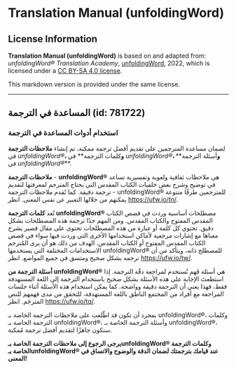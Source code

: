 # Translation Manual (unfoldingWord)

## License Information

**Translation Manual (unfoldingWord)** is based on and adapted from: _unfoldingWord® Translation Academy_, [unfoldingWord](https://unfoldingword.org/utw), 2022, which is licensed under a [CC BY-SA 4.0 license](https://creativecommons.org/licenses/by-sa/4.0/legalcode.en).

This markdown version is provided under the same license.



--------------------------------

## المساعدة في الترجمة (id: 781722)

### استخدام أدوات المساعدة في الترجمة

لضمان مساعدة المترجمين على تقديم أفضل ترجمة ممكنة، تم إنشاء **ملاحظات الترجمة** في **unfoldingWord*®***، و**كلمات الترجمة** في **unfoldingWord*®***، و**أسئلة الترجمة** في **unfoldingWord*®***.

**ملاحظات الترجمة** \- **unfoldingWord®** هي ملاحظات ثقافية ولغوية وتفسيرية تساعد في توضيح وشرح بعض خلفيات الكتاب المقدس التي يحتاج المترجم لمعرفتها لتقديم ترجمة دقيقة. كما تُقدم ملاحظات الترجمة \- unfoldingWord® للمترجمين طرقًا متنوعة يمكنهم من خلالها التعبير عن نفس المعنى. انظر https://ufw.io/tn/.

تُعد **كلمات الترجمة unfoldingWord®** مصطلحات أساسية وردت في قصص الكتاب المقدس المفتوح والكتاب المقدس. ومن المهم جدًا ترجمة هذه المصطلحات بشكل دقيق. تحتوي كل كلمة أو عبارة من هذه المصطلحات تحتوى على مقال قصير يشرح معناها مع إشارات مرجعية لأماكن استخدامها الأخرى التي وردت فيها سواء في قصص الكتاب المقدس المفتوح أو الكتاب المقدس. الهدف من ذلك هو أن يرى المُترجم الاستخدامات المختلفة التي يستخدمها unfoldingWord® للمصطلح ذاته، ويتأكد من أن ترجمه بشكل صحيح ومتسق في جميع المواضع. انظر https://ufw.io/tw/.

**أسئلة الترجمة من unfoldingWord®** هي أسئلة فَهم تُستخدم لمراجعة دقّة الترجمة. إذا استطعتَ الإجابة على هذه الأسئلة بشكل صحيح باستخدام الترجمة إلى اللغة المستهدفة فقط، فهذا يعني أن الترجمة دقيقة وواضحة. كما يمكن استخدام هذه الأسئلة أثناء جلسات المراجعة مع أفراد من المجتمع الناطق باللغة المستهدفة، للتحقق من مدى فهمهم للنص المترجَم. انظر https://ufw.io/tq/.

بمجرد أن تكون قد اطّلعت على ملاحظات الترجمة الخاصة بـ unfoldingWord®، وكلمات الترجمة الخاصة بـ unfoldingWord®، وأسئلة الترجمة الخاصة بـ unfoldingWord®، ستكون جاهزًا لتقديم أفضل ترجمة مُمكنة.

**يرجى الرجوع إلى ملاحظات الترجمة الخاصة بـunfoldingWord® وكلمات الترجمة الخاصة بـunfoldingWord® عند قيامك بترجمتك لضمان الدقة والوضوح والاتساق في المعنى!**


